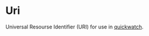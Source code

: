 # Uri

Universal Resourse Identifier (URI) for use in [quickwatch](https://github.com/eggveloper/quickwatch).